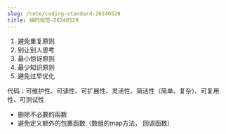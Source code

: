 ```yaml
---
slug: /note/coding-standard-20240529
title: 编码规范-20240529
---
```

1. 避免重复原则
2. 别让别人思考
3. 最小惊讶原则
4. 最少知识原则
5. 避免过早优化
  

代码：可维护性、可读性、可扩展性、灵活性、简洁性（简单、复杂）、可复用性、可测试性
  

- 删除不必要的函数
- 避免定义额外的包裹函数（数组的map方法， 回调函数）
